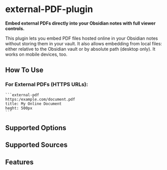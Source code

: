 # external-PDF-plugin

**Embed external PDFs directly into your Obsidian notes with full viewer controls.**

This plugin lets you embed PDF files hosted online in your Obsidian notes without storing them in your vault. It also allows embedding from local files: either relative to the Obsidian vault or by absolute path (desktop only). It works on mobile devices, too.

## How To Use
### For External PDFs (HTTPS URLs):

````
```external-pdf
https:/example.com/document.pdf
title: My Online Document
heght: 500px
```
````

## Supported Options

## Supported Sources

## Features
